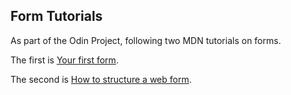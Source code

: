 ## Form Tutorials

As part of the  Odin Project, following two MDN tutorials on forms.

The first is [Your first form](https://developer.mozilla.org/en-US/docs/Learn_web_development/Extensions/Forms/Your_first_form).

The second is [How to structure a web form](https://developer.mozilla.org/en-US/docs/Learn_web_development/Extensions/Forms/How_to_structure_a_web_form).